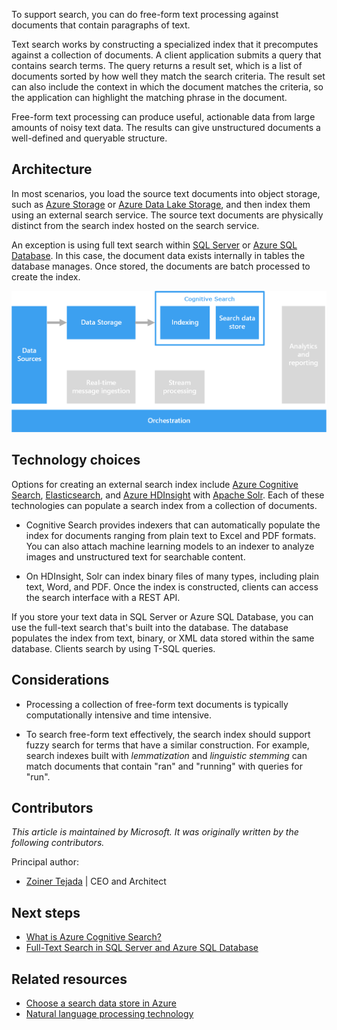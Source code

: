 To support search, you can do free-form text processing against documents that contain paragraphs of text.

Text search works by constructing a specialized index that it precomputes against a collection of documents. A client application submits a query that contains search terms. The query returns a result set, which is a list of documents sorted by how well they match the search criteria. The result set can also include the context in which the document matches the criteria, so the application can highlight the matching phrase in the document.

Free-form text processing can produce useful, actionable data from large amounts of noisy text data. The results can give unstructured documents a well-defined and queryable structure.

## Architecture

In most scenarios, you load the source text documents into object storage, such as [Azure Storage](https://azure.microsoft.com/product-categories/storage) or [Azure Data Lake Storage](https://azure.microsoft.com/services/storage/data-lake-storage), and then index them using an external search service. The source text documents are physically distinct from the search index hosted on the search service.

An exception is using full text search within [SQL Server](https://www.microsoft.com/sql-server/sql-server-downloads) or [Azure SQL Database](https://azure.microsoft.com/products/azure-sql/database). In this case, the document data exists internally in tables the database manages. Once stored, the documents are batch processed to create the index.

![Diagram of a search pipeline.](./images/search-pipeline.png)

## Technology choices

Options for creating an external search index include [Azure Cognitive Search](https://azure.microsoft.com/services/search), [Elasticsearch](https://www.elastic.co), and [Azure HDInsight](https://azure.microsoft.com/services/hdinsight) with [Apache Solr](https://solr.apache.org). Each of these technologies can populate a search index from a collection of documents.

- Cognitive Search provides indexers that can automatically populate the index for documents ranging from plain text to Excel and PDF formats. You can also attach machine learning models to an indexer to analyze images and unstructured text for searchable content.

- On HDInsight, Solr can index binary files of many types, including plain text, Word, and PDF. Once the index is constructed, clients can access the search interface with a REST API.

If you store your text data in SQL Server or Azure SQL Database, you can use the full-text search that's built into the database. The database populates the index from text, binary, or XML data stored within the same database. Clients search by using T-SQL queries.

## Considerations

- Processing a collection of free-form text documents is typically computationally intensive and time intensive.

- To search free-form text effectively, the search index should support fuzzy search for terms that have a similar construction. For example, search indexes built with *lemmatization* and *linguistic stemming* can match documents that contain "ran" and "running" with queries for "run".

## Contributors

*This article is maintained by Microsoft. It was originally written by the following contributors.*

Principal author:

- [Zoiner Tejada](https://www.linkedin.com/in/zoinertejada) | CEO and Architect

## Next steps

- [What is Azure Cognitive Search?](/azure/search/search-what-is-azure-search)
- [Full-Text Search in SQL Server and Azure SQL Database](/sql/relational-databases/search/full-text-search)

## Related resources

- [Choose a search data store in Azure](../technology-choices/search-options.md)
- [Natural language processing technology](../technology-choices/natural-language-processing.yml)

